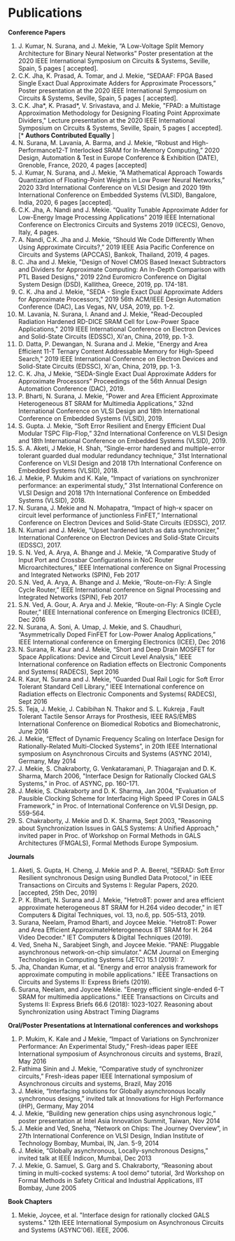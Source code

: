 ---
---

# Publications

**Conference Papers**
1. J. Kumar, N. Surana, and J. Mekie, “A Low-Voltage Split Memory Architecture for Binary Neural Networks” Poster presentation at the 2020 IEEE International Symposium on Circuits & Systems, Seville, Spain, 5 pages [ accepted].
2. C.K. Jha, K. Prasad, A. Tomar, and J. Mekie, “SEDAAF: FPGA Based Single Exact Dual Approximate Adders for Approximate Processors,” Poster presentation at the 2020 IEEE International Symposium on Circuits & Systems, Seville, Spain, 5 pages [ accepted].
3.  C.K. Jha\*, K. Prasad\*, V. Srivastava, and J. Mekie, "FPAD: a Multistage Approximation Methodology for Designing Floating Point Approximate Dividers," Lecture presentation at the 2020 IEEE International Symposium on Circuits & Systems, Seville, Spain, 5 pages [ accepted]. [\* **Authors Contributed Equally** ]
4. N. Surana, M. Lavania, A. Barma, and J. Mekie, “Robust and High-Performance12-T Interlocked SRAM for In-Memory Computing,” 2020 Design, Automation & Test in Europe Conference & Exhibition (DATE), Grenoble, France, 2020, 4 pages [accepted]
5. J. Kumar, N. Surana, and J. Mekie, “A Mathematical Approach Towards Quantization of Floating-Point Weights in Low Power Neural Networks,” 2020 33rd International Conference on VLSI Design and 2020 19th International Conference on Embedded Systems (VLSID), Bangalore, India, 2020, 6 pages [accepted].
6. C.K. Jha, A. Nandi and J. Mekie. “Quality Tunable Approximate Adder for Low-Energy Image Processing Applications” 2019 IEEE International Conference on Electronics Circuits and Systems 2019 (ICECS), Genovo, Italy, 4 pages.
7. A. Nandi, C.K. Jha and J. Mekie, “Should We Code Differently When Using Approximate Circuits?,” 2019 IEEE Asia Pacific Conference on Circuits and Systems (APCCAS), Bankok, Thailand, 2019, 4 pages.
8. C. Jha and J. Mekie, "Design of Novel CMOS Based Inexact Subtractors and Dividers for Approximate Computing: An In-Depth Comparison with PTL Based Designs," 2019 22nd Euromicro Conference on Digital System Design (DSD), Kallithea, Greece, 2019, pp. 174-181.
9. C. K. Jha and J. Mekie, "SEDA - Single Exact Dual Approximate Adders for Approximate Processors," 2019 56th ACM/IEEE Design Automation Conference (DAC), Las Vegas, NV, USA, 2019, pp. 1-2.
10. M. Lavania, N. Surana, I. Anand and J. Mekie, "Read-Decoupled Radiation Hardened RD-DICE SRAM Cell for Low-Power Space Applications," 2019 IEEE International Conference on Electron Devices and Solid-State Circuits (EDSSC), Xi'an, China, 2019, pp. 1-3.
11. D. Datta, P. Dewangan, N. Surana and J. Mekie, "Energy and Area Efficient 11-T Ternary Content Addressable Memory for High-Speed Search," 2019 IEEE International Conference on Electron Devices and Solid-State Circuits (EDSSC), Xi'an, China, 2019, pp. 1-3.
12. C. K. Jha, J Mekie, “SEDA-Single Exact Dual Approximate Adders for Approximate Processors” Proceedings of the 56th Annual Design Automation Conference (DAC), 2019.
13. P. Bharti, N. Surana, J. Mekie, “Power and Area Efficient Approximate Heterogeneous 8T SRAM for Multimedia Applications,” 32nd International Conference on VLSI Design and 18th International Conference on Embedded Systems (VLSID), 2019.
14. S. Gupta. J. Mekie, “Soft Error Resilient and Energy Efficient Dual Modular TSPC Flip-Flop,” 32nd International Conference on VLSI Design and 18th International Conference on Embedded Systems (VLSID), 2019.
15. S. A. Aketi, J Mekie, H. Shah, “Single-error hardened and multiple-error tolerant guarded dual modular redundancy technique,” 31st International Conference on VLSI Design and 2018 17th International Conference on Embedded Systems (VLSID), 2018.
16. J. Mekie, P. Mukim and K. Kale, “Impact of variations on synchronizer performance: an experimental study,” 31st International Conference on VLSI Design and 2018 17th International Conference on Embedded Systems (VLSID), 2018.
17. N. Surana, J. Mekie and N. Mohapatra, “Impact of high-κ spacer on circuit level performance of junctionless FinFET,” International Conference on Electron Devices and Solid-State Circuits (EDSSC), 2017.
18. N. Kumari and J. Mekie, “Upset hardened latch as data synchronizer,” International Conference on Electron Devices and Solid-State Circuits (EDSSC), 2017.
19. S. N. Ved, A. Arya, A. Bhange and J. Mekie, “A Comparative Study of Input Port and Crossbar Configurations in NoC Router Microarchitectures,” IEEE International conference on Signal Processing and Integrated Networks (SPIN), Feb 2017
20. S.N. Ved, A. Arya, A. Bhange and J. Mekie, “Route-on-Fly: A Single Cycle Router,” IEEE International conference on Signal Processing and Integrated Networks (SPIN), Feb 2017
21. S.N. Ved, A. Gour, A. Arya and J. Mekie, “Route-on-Fly: A Single Cycle Router,” IEEE International conference on Emerging Electronics (ICEE), Dec 2016
22. N. Surana, A. Soni, A. Umap, J. Mekie, and S. Chaudhuri, “Asymmetrically Doped FinFET for Low-Power Analog Applications,” IEEE International conference on Emerging Electronics (ICEE), Dec 2016
23. N. Surana, R. Kaur and J. Mekie, “Short and Deep Drain MOSFET for Space Applications: Device and Circuit Level Analysis,” IEEE International conference on Radiation effects on Electronic Components and Systems( RADECS), Sept 2016
24. R. Kaur, N. Surana and J. Mekie, “Guarded Dual Rail Logic for Soft Error Tolerant Standard Cell Library,” IEEE International conference on Radiation effects on Electronic Components and Systems( RADECS), Sept 2016
25. S. Teja, J. Mekie, J. Cabibihan N. Thakor and S. L. Kukreja , Fault Tolerant Tactile Sensor Arrays for Prosthesis, IEEE RAS/EMBS International Conference on Biomedical Robotics and Biomechatronic, June 2016
26. J. Mekie, “Effect of Dynamic Frequency Scaling on Interface Design for Rationally-Related Multi-Clocked Systems”, in 20th IEEE International symposium on Asynchronous Circuits and Systems (ASYNC 2014), Germany, May 2014
27. J. Mekie, S. Chakraborty, G. Venkataramani, P. Thiagarajan and D. K. Sharma, March 2006, "Interface Design for Rationally Clocked GALS Systems," in Proc. of ASYNC, pp. 160-171.
28. J. Mekie, S. Chakraborty and D. K. Sharma, Jan 2004, "Evaluation of Pausible Clocking Scheme for Interfacing High Speed IP Cores in GALS Framework," in Proc. of International Conference on VLSI Design, pp. 559-564.
29. S. Chakraborty, J. Mekie and D. K. Sharma, Sept 2003, "Reasoning about Synchronization Issues in GALS Systems: A Unified Approach," invited paper in Proc. of Workshop on Formal Methods in GALS Architectures (FMGALS), Formal Methods Europe Symposium.

**Journals**

1. Aketi, S. Gupta, H. Cheng, J. Mekie and P. A. Beerel, “SERAD: Soft Error Resilient synchronous Design using Bundled Data Protocol,” in IEEE Transactions on Circuits and Systems I: Regular Papers, 2020. [accepted, 25th Dec, 2019]	 
2. P. K. Bharti, N. Surana and J. Mekie, "Hetro8T: power and area efficient approximate  heterogeneous 8T SRAM for H.264 video decoder," in IET Computers & Digital Techniques, vol. 13, no.6, pp. 505-513, 2019.
3. Surana, Neelam, Pramod Bharti, and Joycee Mekie. "Hetro8T: Power and Area Efficient ApproximateHeterogeneous 8T SRAM for H. 264 Video Decoder." IET Computers & Digital Techniques (2019).
4. Ved, Sneha N., Sarabjeet Singh, and Joycee Mekie. "PANE: Pluggable asynchronous network-on-chip simulator." ACM Journal on Emerging Technologies in Computing Systems (JETC) 15.1 (2019): 7.
5. Jha, Chandan Kumar, et al. "Energy and error analysis framework for approximate computing in mobile applications." IEEE Transactions on Circuits and Systems II: Express Briefs (2019).
6. Surana, Neelam, and Joycee Mekie. "Energy efficient single-ended 6-T SRAM for multimedia applications." IEEE Transactions on Circuits and Systems II: Express Briefs 66.6 (2018): 1023-1027.
Reasoning about Synchronization using Abstract Timing Diagrams

**Oral/Poster Presentations at International conferences and workshops**

1. P. Mukim, K. Kale and J Mekie, “Impact of Variations on Synchronizer Performance: An Experimental Study,” Fresh-ideas paper IEEE International symposium of Asynchronous circuits and systems, Brazil, May 2016
2. Fathima Sinin and J. Mekie, “Comparative study of synchronizer circuits,” Fresh-ideas paper IEEE International symposium of Asynchronous circuits and systems, Brazil, May 2016
3. J. Mekie, “Interfacing solutions for Globally asynchronous locally synchronous designs,” invited talk at Innovations for High Performance (iHP), Germany, May 2014
4. J. Mekie, “Building new generation chips using asynchronous logic,” poster presentation at Intel Asia Innovation Summit, Taiwan, Nov 2014
5. J. Mekie and Ved, Sneha, “Network on Chips: The Journey Overview”, in 27th International Conference on VLSI Design, Indian Institute of Technology Bombay, Mumbai, IN, Jan. 5-9, 2014
6. J. Mekie, “Globally asynchronous, Locally-synchronous Designs,” invited talk at IEEE Indicon, Mumbai, Dec 2013
7. J. Mekie, G. Samuel, S. Garg and S. Chakraborty, “Reasoning about timing in multi-cocked systems: A tool demo” tutorial, 3rd Workshop on Formal Methods in Safety Critical and Industrial Applications, IIT Bombay, June 2005

**Book Chapters**

1. Mekie, Joycee, et al. "Interface design for rationally clocked GALS systems." 12th IEEE International Symposium on Asynchronous Circuits and Systems (ASYNC'06). IEEE, 2006.
